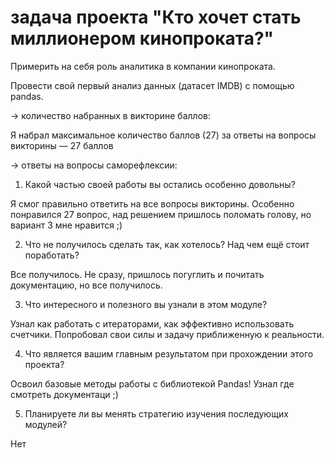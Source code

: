 # задача проекта "Кто хочет стать миллионером кинопроката?"

Примерить на себя роль аналитика в компании кинопроката.

Провести свой первый анализ данных (датасет IMDB) с помощью pandas.

→ количество набранных в викторине баллов:

Я набрал максимальное количество баллов (27) за ответы на вопросы викторины —  27 баллов 

→ ответы на вопросы саморефлексии:

1. Какой частью своей работы вы остались особенно довольны?

Я смог правильно ответить на все вопросы викторины. 
Особенно понравился 27 вопрос, над решением пришлось поломать голову, но вариант 3 мне нравится ;)

2. Что не получилось сделать так, как хотелось? Над чем ещё стоит поработать?

Все получилось. Не сразу, пришлось погуглить и почитать документацию, но все получилось.

3. Что интересного и полезного вы узнали в этом модуле?

Узнал как работать с итераторами, как эффективно использовать счетчики.
Попробовал свои силы и задачу приближенную к реальности.

4. Что является вашим главным результатом при прохождении этого проекта?

Освоил базовые методы работы с библиотекой Pandas!
Узнал где смотреть документаци ;)

5. Планируете ли вы менять стратегию изучения последующих модулей?

Нет
